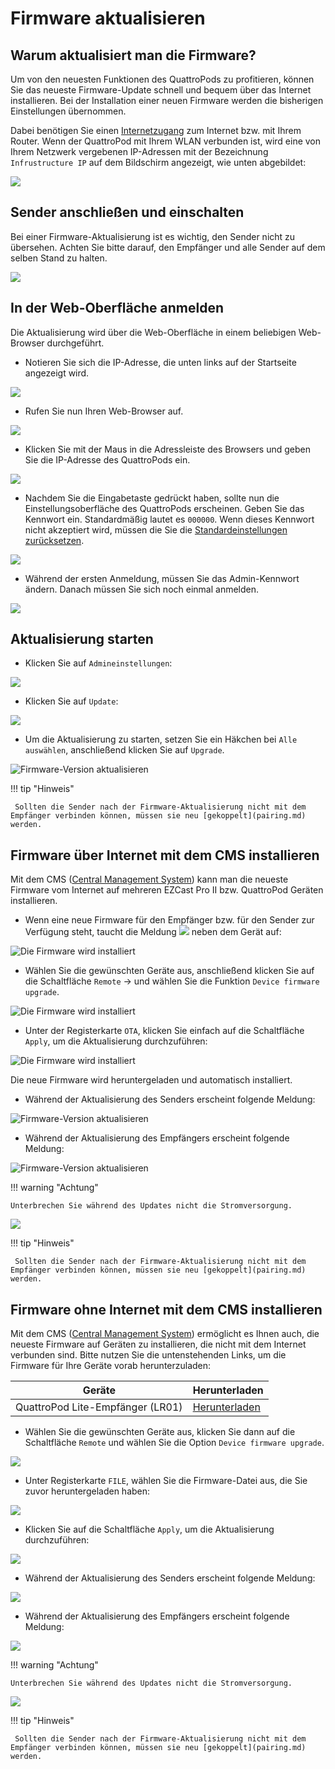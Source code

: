 # Firmware aktualisieren

## Warum aktualisiert man die Firmware? 

Um von den neuesten Funktionen des QuattroPods zu profitieren, können Sie das neueste Firmware-Update schnell und bequem über das Internet installieren. Bei der Installation einer neuen Firmware werden die bisherigen Einstellungen übernommen.

Dabei benötigen Sie einen [Internetzugang](internet.md) zum Internet bzw. mit Ihrem Router.  Wenn der QuattroPod mit Ihrem WLAN verbunden ist, wird eine von Ihrem Netzwerk vergebenen IP-Adressen mit der Bezeichnung `Infrustructure IP` auf dem Bildschirm angezeigt, wie unten abgebildet:

![](/assets/img/quattropod.lite.landingpage.IP.png)

## Sender anschließen und einschalten

Bei einer Firmware-Aktualisierung ist es wichtig, den Sender nicht zu übersehen. Achten Sie bitte darauf, den Empfänger und alle Sender auf dem selben Stand zu halten.

![](/assets/img/QuattroPod_RX_TXs_PoweredON_lite.png) 

## In der Web-Oberfläche anmelden

Die Aktualisierung wird über die Web-Oberfläche in einem beliebigen Web-Browser durchgeführt.

* Notieren Sie sich die IP-Adresse, die unten links auf der Startseite angezeigt wird.

![](/assets/img/quattropod.lite.landingpage.IP.png)

* Rufen Sie nun Ihren Web-Browser auf. 

![](/assets/img/Google_Chrome.png)

* Klicken Sie mit der Maus in die Adressleiste des Browsers und geben Sie die IP-Adresse des QuattroPods ein.

![](/assets/img/IP-Address.png)

* Nachdem Sie die Eingabetaste gedrückt haben, sollte nun die Einstellungsoberfläche des QuattroPods erscheinen. Geben Sie das Kennwort ein. Standardmäßig lautet es `000000`. Wenn dieses Kennwort nicht akzeptiert wird, müssen die Sie die [Standardeinstellungen zurücksetzen](reset.md).

![](/assets/img/QuattroPod-Login.png)

* Während der ersten Anmeldung, müssen Sie das Admin-Kennwort ändern. Danach müssen Sie sich noch einmal anmelden.

![](/assets/img/new_password.jpg)

## Aktualisierung starten

* Klicken Sie auf `Admineinstellungen`:

![](/assets/img/quattropod.select.admin.png)

* Klicken Sie auf `Update`:

![](/assets/img/Admineinstellungen_Update.png)

* Um die Aktualisierung zu starten, setzen Sie ein Häkchen bei `Alle auswählen`, anschließend klicken Sie auf `Upgrade`.

![Firmware-Version aktualisieren](/assets/img/Update.jpg)

!!! tip "Hinweis"

     Sollten die Sender nach der Firmware-Aktualisierung nicht mit dem Empfänger verbinden können, müssen sie neu [gekoppelt](pairing.md) werden.

## Firmware über Internet mit dem CMS installieren

Mit dem CMS ([Central Management System](cms.md)) kann man die neueste Firmware vom Internet auf mehreren EZCast Pro II bzw. QuattroPod Geräten installieren.

* Wenn eine neue Firmware für den Empfänger bzw. für den Sender zur Verfügung steht, taucht die Meldung ![](/assets/img/CMS-firmware.available.png) neben dem Gerät auf:

![Die Firmware wird installiert](/assets/img/CMS-firmware.OTA.select.devices.png)

* Wählen Sie die gewünschten Geräte aus, anschließend klicken Sie auf die Schaltfläche `Remote` -> und wählen Sie die Funktion `Device firmware upgrade`.

![Die Firmware wird installiert](/assets/img/CMS-firmware.install.latest.firmware.png)

* Unter der Registerkarte `OTA`, klicken Sie einfach auf die Schaltfläche `Apply`, um die Aktualisierung durchzuführen:

![Die Firmware wird installiert](/assets/img/CMS-firmware.upgrade.OTA.png)

Die neue Firmware wird heruntergeladen und automatisch installiert. 

* Während der Aktualisierung des Senders erscheint folgende Meldung:

![Firmware-Version aktualisieren](/assets/img/Update.U01c.png)

* Während der Aktualisierung des Empfängers erscheint folgende Meldung:

![Firmware-Version aktualisieren](/assets/img/Update.R01.png)

!!! warning "Achtung"
    
	Unterbrechen Sie während des Updates nicht die Stromversorgung.

![](/assets/img/ProIIStick_Firmware_installing.png)

!!! tip "Hinweis"

     Sollten die Sender nach der Firmware-Aktualisierung nicht mit dem Empfänger verbinden können, müssen sie neu [gekoppelt](pairing.md) werden.
	 
	 
## Firmware ohne Internet mit dem CMS installieren

Mit dem CMS ([Central Management System](cms.md)) ermöglicht es Ihnen auch, die neueste Firmware auf Geräten zu installieren, die nicht mit dem Internet verbunden sind. Bitte nutzen Sie die untenstehenden Links, um die Firmware für Ihre Geräte vorab herunterzuladen:

Geräte               | Herunterladen      |
------------------------- | ------------------------- | 
QuattroPod Lite-Empfänger (LR01) | [Herunterladen](firmware-reinstall.md#LR01_install_other_fw)

* Wählen Sie die gewünschten Geräte aus, klicken Sie dann auf die Schaltfläche `Remote` und wählen Sie die Option `Device firmware upgrade`.

![](/assets/img/CMS-firmware.install.latest.firmware.png)

* Unter Registerkarte `FILE`, wählen Sie die Firmware-Datei aus, die Sie zuvor heruntergeladen haben:

![](/assets/img/CMS-firmware.upgrade.FILE.png)

* Klicken Sie auf die Schaltfläche `Apply`, um die Aktualisierung durchzuführen:

![](/assets/img/CMS-firmware.upgrade.FILE.apply.png)

* Während der Aktualisierung des Senders erscheint folgende Meldung:

![](/assets/img/Update.U01c.png)

* Während der Aktualisierung des Empfängers erscheint folgende Meldung:

![](/assets/img/Update.R01.png)

!!! warning "Achtung"
    
	Unterbrechen Sie während des Updates nicht die Stromversorgung.


![](/assets/img/ProIIStick_Firmware_installing.png)

!!! tip "Hinweis"

     Sollten die Sender nach der Firmware-Aktualisierung nicht mit dem Empfänger verbinden können, müssen sie neu [gekoppelt](pairing.md) werden.	 